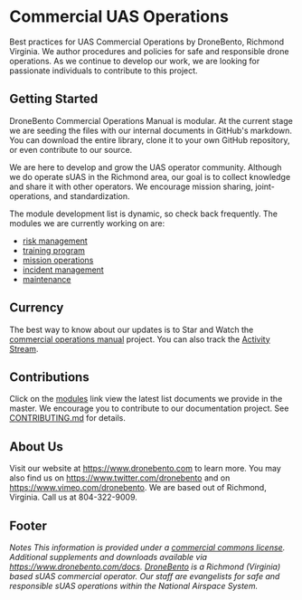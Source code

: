 # Commercial UAS Operations
Best practices for UAS Commercial Operations by DroneBento, Richmond Virginia.  We author procedures and policies for safe and responsible drone operations. As we continue to develop our work, we are looking for passionate individuals to contribute to this project.

## Getting Started
DroneBento Commercial Operations Manual is modular.  At the current stage we are seeding the files with our internal documents in GitHub's markdown.  You can download the entire library, clone it to your own GitHub repository, or even contribute to our source.  

We are here to develop and grow the UAS operator community.  Although we do operate sUAS in the Richmond area, our goal is to collect knowledge and share it with other operators. We encourage mission sharing, joint-operations, and standardization.  

The module development list is dynamic, so check back frequently. The modules we are currently working on are:
- [risk management](https://github.com/dronebento/commercial-operations-manual/tree/master/modules/risk_management)
- [training program](https://github.com/dronebento/commercial-operations-manual/tree/master/modules/training_program)
- [mission operations](https://github.com/dronebento/commercial-operations-manual/tree/master/modules/mission_ops)
- [incident management](https://github.com/dronebento/commercial-operations-manual/tree/master/modules/incident_management)
- [maintenance](https://github.com/dronebento/commercial-operations-manual/tree/master/modules/maintenance_program)

## Currency
The best way to know about our updates is to Star and Watch the [commercial operations manual](https://github.com/dronebento/commercial-operations-manual) project.  You can also track the [Activity Stream](https://github.com/dronebento?tab=activity).

## Contributions
Click on the [modules](https://github.com/dronebento/commercial-operations-manual/tree/master/modules) link view the latest list documents we provide in the master. We encourage you to contribute to our documentation project.  See [CONTRIBUTING.md](https://github.com/dronebento/commercial-operations-manual/blob/master/CONTRIBUTING.md) for details.

## About Us
Visit our website at https://www.dronebento.com to learn more. You may also find us on https://www.twitter.com/dronebento and on https://www.vimeo.com/dronebento.  We are based out of Richmond, Virginia.  Call us at 804-322-9009.

## Footer
_Notes
This information is provided under a [commercial commons license](https://github.com/dronebento/commercial-operations-manual/blob/master/license.md).  Additional supplements and downloads available via https://www.dronebento.com/docs.  [DroneBento](https://www.dronebento.com/about) is a Richmond (Virginia) based sUAS commercial operator. Our staff are evangelists for safe and responsible sUAS operations within the National Airspace System._
